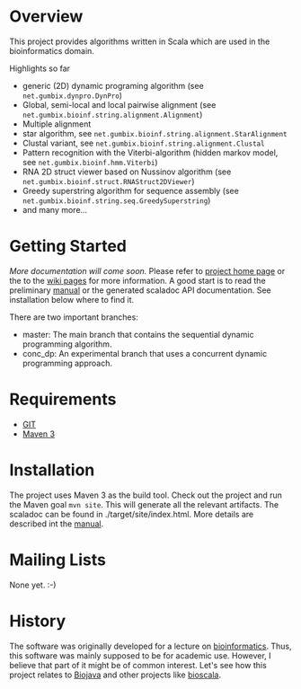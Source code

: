 # Overview

This project provides algorithms written in Scala which are used in the bioinformatics domain.

Highlights so far

* generic (2D) dynamic programing algorithm (see `net.gumbix.dynpro.DynPro`)
* Global, semi-local and local pairwise alignment (see `net.gumbix.bioinf.string.alignment.Alignment`)
* Multiple alignment
 * star algorithm, see `net.gumbix.bioinf.string.alignment.StarAlignment`
 * Clustal variant, see `net.gumbix.bioinf.string.alignment.Clustal`
* Pattern recognition with the Viterbi-algorithm (hidden markov model, see `net.gumbix.bioinf.hmm.Viterbi`)
* RNA 2D struct viewer based on Nussinov algorithm (see `net.gumbix.bioinf.struct.RNAStruct2DViewer`)
* Greedy superstring algorithm for sequence assembly (see `net.gumbix.bioinf.string.seq.GreedySuperstring`)
* and many more...

# Getting Started

*More documentation will come soon.* Please refer to [project home page](http://mi.informatik.hs-mannheim.de/gumbel/en/forschung/scabio/) or the to the [wiki pages](https://github.com/markusgumbel/scalabioalg/wiki) for more information. A good start is to read the preliminary [manual](http://mi.informatik.hs-mannheim.de/gumbel/files/scabio-manual.pdf) or the generated scaladoc API documentation. See installation below where to find it.

There are two important branches:

* master: The main branch that contains the sequential dynamic programming algorithm.
* conc_dp: An experimental branch that uses a concurrent dynamic programming approach.

# Requirements

* [GIT](http://git-scm.com/)
* [Maven 3](http://maven.apache.org/)

# Installation

The project uses Maven 3 as the build tool. Check out the project and run the Maven goal `mvn site`. This will generate all the relevant artifacts. The scaladoc can be found in ./target/site/index.html. More details are described int the [manual](http://mi.informatik.hs-mannheim.de/gumbel/files/scabio-manual.pdf).

# Mailing Lists

None yet. :-)

# History

The software was originally developed for a lecture on [bioinformatics](http://mi.informatik.hs-mannheim.de/gumbel/aktuelle-vorlesungen/bioinformatik-bim/). Thus, this software was mainly supposed to be for academic use. However, I believe that part of it might be of common interest. Let's see how this project relates to [Biojava](http://biojava.org/wiki/Main_Page) and other projects like [bioscala](https://github.com/bioscala/bioscala).    